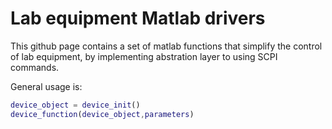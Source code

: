 # Lab equipment Matlab drivers

This github page contains a set of matlab functions that simplify the control of lab equipment, by implementing abstration layer to using SCPI commands.

General usage is:  
```matlab
device_object = device_init()  
device_function(device_object,parameters)  
```